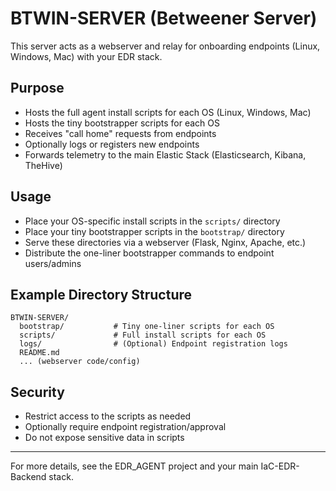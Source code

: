 # BTWIN-SERVER (Betweener Server)

This server acts as a webserver and relay for onboarding endpoints (Linux, Windows, Mac) with your EDR stack.

## Purpose
- Hosts the full agent install scripts for each OS (Linux, Windows, Mac)
- Hosts the tiny bootstrapper scripts for each OS
- Receives "call home" requests from endpoints
- Optionally logs or registers new endpoints
- Forwards telemetry to the main Elastic Stack (Elasticsearch, Kibana, TheHive)

## Usage
- Place your OS-specific install scripts in the `scripts/` directory
- Place your tiny bootstrapper scripts in the `bootstrap/` directory
- Serve these directories via a webserver (Flask, Nginx, Apache, etc.)
- Distribute the one-liner bootstrapper commands to endpoint users/admins

## Example Directory Structure

```
BTWIN-SERVER/
  bootstrap/           # Tiny one-liner scripts for each OS
  scripts/             # Full install scripts for each OS
  logs/                # (Optional) Endpoint registration logs
  README.md
  ... (webserver code/config)
```

## Security
- Restrict access to the scripts as needed
- Optionally require endpoint registration/approval
- Do not expose sensitive data in scripts

---
For more details, see the EDR_AGENT project and your main IaC-EDR-Backend stack. 